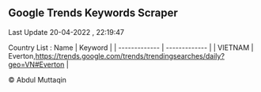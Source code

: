 

## Google Trends Keywords Scraper 
 
Last Update 20-04-2022 , 22:19:47

Country List :
 Name  | Keyword |
| ------------- | ------------- |
| VIETNAM | Everton,https://trends.google.com/trends/trendingsearches/daily?geo=VN#Everton |



© Abdul Muttaqin 
